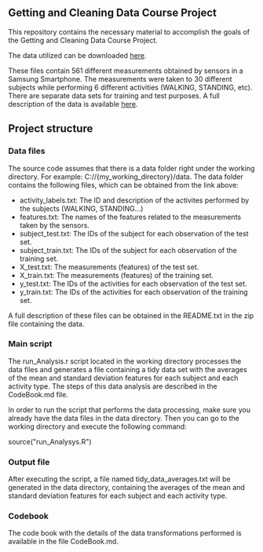 ## Getting and Cleaning Data Course Project

This repository contains the necessary material to accomplish the goals of the Getting 
and Cleaning Data Course Project. 

The data utilized can be downloaded [here](https://d396qusza40orc.cloudfront.net/getdata%2Fprojectfiles%2FUCI%20HAR%20Dataset.zip).

These files contain 561 different measurements obtained by sensors in a Samsung Smartphone. The
measurements were taken to 30 different subjects while performing 6 different activities (WALKING, 
STANDING, etc). There are separate data sets for training and test purposes. A full description of the 
data is available [here](http://archive.ics.uci.edu/ml/datasets/Human+Activity+Recognition+Using+Smartphones).

## Project structure

### Data files 

The source code assumes that there is a data folder right under the working directory. For 
example: C://{my_working_directory}/data. The data folder contains the following files, which
can be obtained from the link above:

* activity_labels.txt: The ID and description of the activites performed by the subjects (WALKING, STANDING...)
* features.txt: The names of the features related to the measurements taken by the sensors.
* subject_test.txt: The IDs of the subject for each observation of the test set.
* subject_train.txt: The IDs of the subject for each observation of the training set.
* X_test.txt: The measurements (features) of the test set.
* X_train.txt: The measurements (features) of the training set.
* y_test.txt: The IDs of the activities for each observation of the test set.
* y_train.txt: The IDs of the activities for each observation of the training set.

A full description of these files can be obtained in the README.txt in the zip file containing the data. 

### Main script 

The run_Analysis.r script located in the working directory processes the data files and generates a file
containing a tidy data set with the averages of the mean and standard deviation features for each subject
and each activity type. The steps of this data analysis are described in the CodeBook.md file.

In order to run the script that performs the data processing, make sure you already have the data files in
the data directory. Then you can go to the working directory and execute the following command:

source("run_Analysys.R")

### Output file

After executing the script, a file named tidy_data_averages.txt will be generated in the data directory, containing
the averages of the mean and standard deviation features for each subject and each activity type.

### Codebook

The code book with the details of the data transformations performed is available in the file CodeBook.md.
